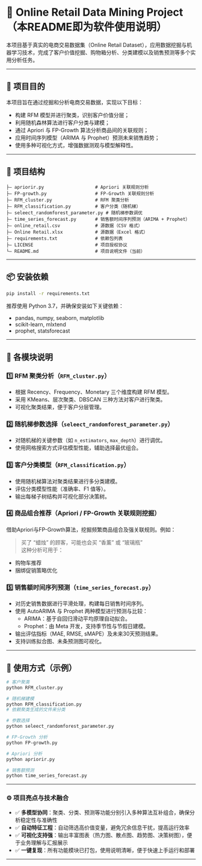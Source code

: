 # 🛒 Online Retail Data Mining Project（本README即为软件使用说明）

本项目基于真实的电商交易数据集（Online Retail Dataset），应用数据挖掘与机器学习技术，完成了客户价值挖掘、购物箱分析、分类建模以及销售预测等多个实用分析任务。

---

## 🧠 项目目的

本项目旨在通过挖掘和分析电商交易数据，实现以下目标：

- 构建 RFM 模型并进行聚类，识别客户价值分层；
- 利用随机森林算法进行客户分类与建模；
- 通过 Apriori 与 FP-Growth 算法分析商品间的关联规则；
- 应用时间序列模型（ARIMA 与 Prophet）预测未来销售趋势；
- 使用多种可视化方式，增强数据测观与模型解释性。

---

## 📁 项目结构

```
├— apriorir.py                   # Apriori 关联规则分析
├— FP-growth.py                  # FP-Growth 关联规则分析
├— RFM_cluster.py                # RFM 聚类分析
├— RFM_classification.py         # 客户分类（随机梯）
├— seleect_randomforest_parameter.py # 随机梯参数调优
├— time_series_forecast.py       # 销售额时间序列预测（ARIMA + Prophet）
├— online_retail.csv             # 源数据（CSV 格式）
├— Online Retail.xlsx            # 源数据（Excel 格式）
├— requirements.txt              # 依赖包列表
├— LICENSE                       # 项目授权协议
└— README.md                     # 项目说明文件（当前）
```

---

## 📦 安装依赖

```bash
pip install -r requirements.txt
```

推荐使用 Python 3.7，并确保安装如下关键依赖：

- pandas, numpy, seaborn, matplotlib
- scikit-learn, mlxtend
- prophet, statsforecast

---

## 🧰 各模块说明

### 1️⃣ RFM 聚类分析（`RFM_cluster.py`）
- 根据 Recency、Frequency、Monetary 三个维度构建 RFM 模型。
- 采用 KMeans、层次聚类、DBSCAN 三种方法对客户进行聚类。
- 可视化聚类结果，便于客户分层管理。

### 2️⃣ 随机梯参数选择（`seleect_randomforest_parameter.py`）
- 对随机梯的关键参数（如 `n_estimators`, `max_depth`）进行调优。
- 使用网格搜索方式评估模型性能，辅助选择最优组合。

### 3️⃣ 客户分类模型（`RFM_classification.py`）
- 使用随机梯算法对聚类结果进行多分类建模。
- 评估分类模型性能（准确率、F1 值等）。
- 输出每梯子树结构并可视化部分决策树。

### 4️⃣ 商品组合推荐（Apriori / FP-Growth 关联规则挖掘）
借助Apriori与FP-Growth算法，挖掘频繁商品组合及强关联规则。例如：
> 买了 “蜡烛” 的顾客，可能也会买 “香薰” 或 “玻璃瓶”  
这种分析可用于：
- 购物车推荐
- 捆绑促销策略优化

### 5️⃣ 销售额时间序列预测（`time_series_forecast.py`）
- 对历史销售数据进行平滑处理，构建每日销售时间序列。
- 使用 AutoARIMA 与 Prophet 两种模型进行预测与比较：
  - ARIMA：基于自回归滑动平均原理自动拟合。
  - Prophet：由 Meta 开发，支持季节性与节假日建模。
- 输出评估指标（MAE, RMSE, sMAPE）及未来30天预测结果。
- 支持训练拟合图、未条预测图可视化。

---

## 💠 使用方式（示例）

```bash
# 客户聚类
python RFM_cluster.py

# 随机梯建模
python RFM_classification.py
# 依赖聚类生成的文件来分类

# 参数选择
python seleect_randomforest_parameter.py

# FP-Growth 分析
python FP-growth.py

# Apriori 分析
python apriorir.py

# 销售额预测
python time_series_forecast.py
```

---

### ⚙️ 项目亮点与技术融合

- ✅ **多模型协同**：聚类、分类、预测等功能分别引入多种算法互补组合，确保分析稳定性与准确性
- ✅ **自动特征工程**：自动筛选高价值变量，避免冗余信息干扰，提高运行效率
- ✅ **可视化支持强**：输出丰富图表（热力图、散点图、趋势图、决策树图），便于业务理解与汇报展示
- ✅ **一键复现**：所有功能模块已打包，使用说明清晰，便于快速上手运行和部署

---